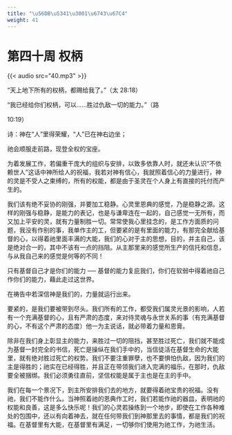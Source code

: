 ```yaml
---
title: "\u56DB\u5341\u3001\u6743\u67C4"
weight: 41
---
```


# 第四十周 权柄

{{< audio src="40.mp3" >}}


“天上地下所有的权柄，都赐给我了。”（太 28:18）

“我已经给你们权柄，可以……胜过仇敌一切的能力。”（路

10:19）

诗：神在“人”里得荣耀，“人”已在神右边坐；

祂会顺服走前路，现登全权的宝座。

为着发展工作，若偏重干庞大的组织与安排，以致多依靠人时，就还未认识“不依赖世人”这话中神所给人的祝福，我若对神有信心，我就照着信心的力量进行，神的灵是不受人之束缚的，所有的权能，都是由于圣灵在个人身上有直接的托付而产生的。

我们该有绝不妥协的刚强，并要加工稳静。心灵里恩典的感觉，乃是稳静之源。这样的刚强与稳静，是能力的表记，也是与谦卑连在一起的，自己感觉一无所有，而又加上平安的灵，就有力量制胜一切。常常使我心里挂念的，是工作方面质的问题，我没有作别的事，我单作主的工，但要紧的是有里面的能力，有那完全献给基督的心，以得着祂里面丰满的大能，我们的心对于主的思想，目的，并主自己，该是绝对合一的，其中不该有一点的挡阻。从主那里来的感觉所生产的信托和信息，与从我自己来的感觉是何等的不同！

只有基督自己才是你们的能力 ── 基督的能力复庇我们，你们在软弱中得着祂自己作你们的能力，藉此走过这世界。

在祷告中若深信神是我们的，力量就运行出来。

要紧的，是我们要被带到尽头。我们所有的工作，都受我们属灵光景的影响，人若有一个充满基督的心，且有严肃的态度，来对待灵魂与永世关系的事（有充满基督的心，不有这个严肃的态度）他一为主说话，就必带着力量和恩膏。

除非在我们身上彰显主的能力，来胜过一切的阻挡，甚至胜过死亡，我们就不能成为基督一封完全的书信，死亡是操纵在我们手中的，当信徒活在基督生命的大能里，就有绝对胜过死亡的权势。我们不要注重罪孽，也不要惧怕仇敌，因为我们的主是得胜的；祂实在已经得胜，并且正在带领我们进入完满的福乐，在那时，仇敌要全被捆绑。我们必须勇往直前，坚信权能是属于主也是在主的手中。

我们在每一个景况下，到主所安排我们去的地方，就要得着祂宝贵的祝福。没有祂，我们不能作什么。当神照着祂的恩典作工时，我们若能作祂的器皿，表明祂的权能和良善，这是多么快乐呢！我们的心灵若操练到一个地步，即使在工作各种难处的包围中，还以有向着神去，就在任何带我们到神那里去的事情，都是我们的祝福。在基督里有大能，在基督里有满足，一切够你们使用为祂工作，为祂生活。